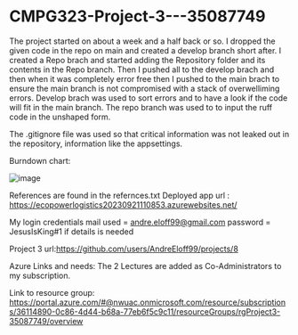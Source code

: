 # CMPG323-Project-3---35087749

The project started on about a week and a half back or so. I dropped the given code in the repo on main and created a develop branch short after. I created a Repo brach and started adding the Repository folder and its contents in the Repo branch. Then I pushed all to the develop brach and then when it was completely error free then I pushed to the main brach to ensure the main branch is not compromised with a stack of overwelliming errors. Develop brach was used to sort errors and to have a look if the code will fit in the main branch. The repo branch was used to to input the ruff code in the unshaped form.

The .gitignore file was used so that critical information was not leaked out in the repository, information like the appsettings.

Burndown chart:

![image](https://github.com/AndreEloff99/CMPG323-Project-3---35087749/assets/88395754/70220895-5d60-4026-9c40-407e9dff4abc)


References are found in the refernces.txt
Deployed app url : https://ecopowerlogistics20230921110853.azurewebsites.net/

My login credentials
mail used = andre.eloff99@gmail.com
password = JesusIsKing#1
if details is needed

Project 3 url:https://github.com/users/AndreEloff99/projects/8


Azure Links and needs: The 2 Lectures are added as Co-Administrators to my subscription.

Link to resource group: https://portal.azure.com/#@nwuac.onmicrosoft.com/resource/subscriptions/36114890-0c86-4d44-b68a-77eb6f5c9c11/resourceGroups/rgProject3-35087749/overview
